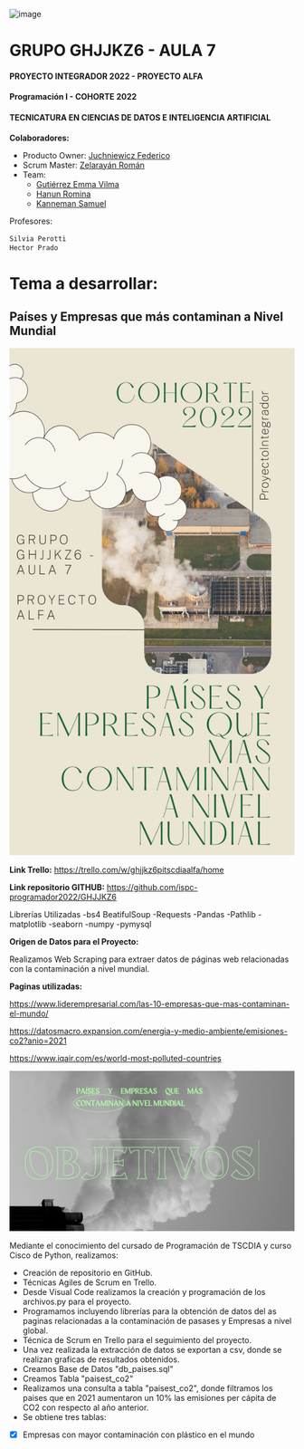 ![image](https://user-images.githubusercontent.com/101228469/172445821-245dee9a-7c37-4f00-97b4-7c03965467f3.png)

# GRUPO GHJJKZ6 - AULA 7

#### PROYECTO INTEGRADOR 2022 - PROYECTO ALFA
#### Programación I - COHORTE 2022

#### TECNICATURA EN CIENCIAS DE DATOS E INTELIGENCIA ARTIFICIAL

**Colaboradores:**

- Producto Owner: [Juchniewicz Federico](https://github.com/FJISPC) 
- Scrum Master: [Zelarayán Román ](https://github.com/romanzelararg)
- Team:
	- [Gutiérrez Emma Vilma ](https://github.com/Emygut)
	- [Hanun Romina](https://github.com/RomiHanun) 
	- [Kanneman Samuel](https://github.com/samuelkanneman) 

Profesores:

	Silvia Perotti
	Hector Prado

# Tema a desarrollar:
## Países y Empresas que más contaminan a Nivel Mundial

![](https://github.com/ispc-programador2022/GHJJKZ6/blob/main/portada.png)

**Link Trello:**
https://trello.com/w/ghjjkz6pitscdiaalfa/home

**Link repositorio GITHUB:**
https://github.com/ispc-programador2022/GHJJKZ6

Librerías Utilizadas
-bs4 BeatifulSoup
-Requests
-Pandas
-Pathlib
-matplotlib
-seaborn
-numpy
-pymysql 

**Origen de Datos para el Proyecto:**

Realizamos Web Scraping para extraer datos de páginas web relacionadas con la contaminación a nivel mundial.

**Paginas utilizadas:**

https://www.liderempresarial.com/las-10-empresas-que-mas-contaminan-el-mundo/

https://datosmacro.expansion.com/energia-y-medio-ambiente/emisiones-co2?anio=2021

https://www.iqair.com/es/world-most-polluted-countries


![](https://github.com/ispc-programador2022/GHJJKZ6/blob/main/objetivos.png)

Mediante el conocimiento del cursado de Programación de TSCDIA y curso Cisco de Python, realizamos:

* Creación de repositorio en GitHub.
* Técnicas Agiles de Scrum en Trello.
* Desde Visual Code realizamos la creación y programación de los archivos.py para el proyecto.
* Programamos incluyendo librerías para la obtención de datos del as paginas relacionadas a la contaminación de pasases y Empresas a nivel global.
* Técnica de Scrum en Trello para el seguimiento del proyecto.
* Una vez realizada la extracción de datos se exportan a csv, donde se realizan graficas de resultados obtenidos.
* Creamos Base de Datos "db_paises.sql"
* Creamos Tabla "paisest_co2"
* Realizamos una consulta a tabla "paisest_co2", donde filtramos los paises que en 2021 aumentaron un 10% las emisiones per cápita de CO2 con respecto al año anterior.
* Se obtiene tres tablas: 
- [x] Empresas con mayor contaminación con plástico en el mundo
